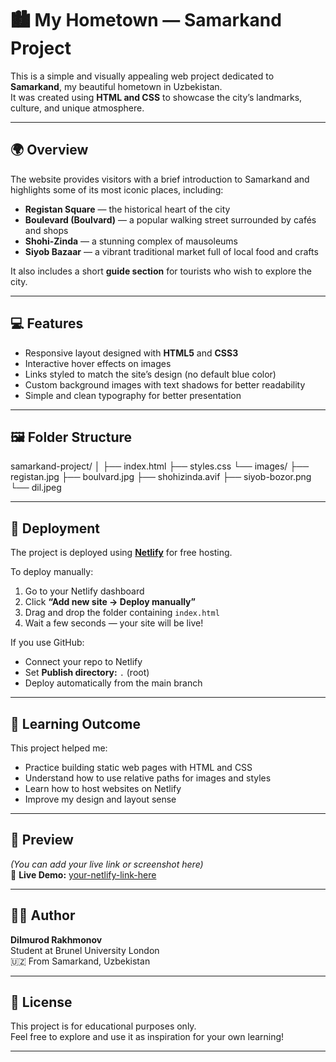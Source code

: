 # 🏙️ My Hometown — Samarkand Project

This is a simple and visually appealing web project dedicated to **Samarkand**, my beautiful hometown in Uzbekistan.  
It was created using **HTML and CSS** to showcase the city’s landmarks, culture, and unique atmosphere.

---

## 🌍 Overview

The website provides visitors with a brief introduction to Samarkand and highlights some of its most iconic places, including:

- **Registan Square** — the historical heart of the city  
- **Boulevard (Boulvard)** — a popular walking street surrounded by cafés and shops  
- **Shohi-Zinda** — a stunning complex of mausoleums  
- **Siyob Bazaar** — a vibrant traditional market full of local food and crafts  

It also includes a short **guide section** for tourists who wish to explore the city.

---

## 💻 Features

- Responsive layout designed with **HTML5** and **CSS3**  
- Interactive hover effects on images  
- Links styled to match the site’s design (no default blue color)  
- Custom background images with text shadows for better readability  
- Simple and clean typography for better presentation  

---

## 🖼️ Folder Structure

samarkand-project/
│
├── index.html
├── styles.css
└── images/
├── registan.jpg
├── boulvard.jpg
├── shohizinda.avif
├── siyob-bozor.png
└── dil.jpeg


---

## 🚀 Deployment

The project is deployed using **[Netlify](https://www.netlify.com/)** for free hosting.

To deploy manually:

1. Go to your Netlify dashboard  
2. Click **“Add new site → Deploy manually”**  
3. Drag and drop the folder containing `index.html`  
4. Wait a few seconds — your site will be live!  

If you use GitHub:
- Connect your repo to Netlify
- Set **Publish directory:** `.` (root)
- Deploy automatically from the main branch

---

## 🧠 Learning Outcome

This project helped me:
- Practice building static web pages with HTML and CSS  
- Understand how to use relative paths for images and styles  
- Learn how to host websites on Netlify  
- Improve my design and layout sense  

---

## 📸 Preview

*(You can add your live link or screenshot here)*  
🔗 **Live Demo:** [your-netlify-link-here]()

---

## 👨‍💻 Author

**Dilmurod Rakhmonov**  
Student at Brunel University London  
🇺🇿 From Samarkand, Uzbekistan  

---

## 📝 License

This project is for educational purposes only.  
Feel free to explore and use it as inspiration for your own learning!

---
